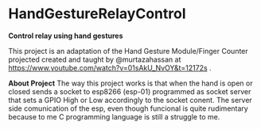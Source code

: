 # HandGestureRelayControl
**Control relay using hand gestures**

This project is an adaptation of the Hand Gesture Module/Finger Counter projected created and taught by @murtazahassan at https://www.youtube.com/watch?v=01sAkU_NvOY&t=12172s .

**About Project**
The way this project works is that when the hand is open or closed sends a socket to esp8266 (esp-01) programmed as socket server that sets a GPIO High or Low accordingly to the socket conent.
The server side comunication of the esp, even though funcional is quite rudimentary because to me C programming language is still a struggle to me.
